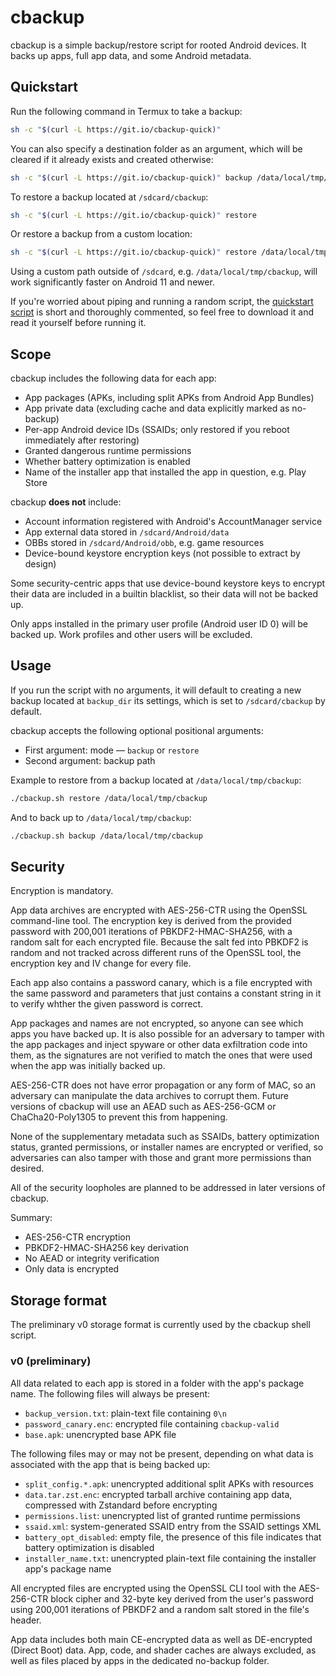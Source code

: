 # cbackup

cbackup is a simple backup/restore script for rooted Android devices. It backs up apps, full app data, and some Android metadata.

## Quickstart

Run the following command in Termux to take a backup:

```bash
sh -c "$(curl -L https://git.io/cbackup-quick)"
```

You can also specify a destination folder as an argument, which will be cleared if it already exists and created otherwise:

```bash
sh -c "$(curl -L https://git.io/cbackup-quick)" backup /data/local/tmp/cbackup
```

To restore a backup located at `/sdcard/cbackup`:

```bash
sh -c "$(curl -L https://git.io/cbackup-quick)" restore
```

Or restore a backup from a custom location:

```bash
sh -c "$(curl -L https://git.io/cbackup-quick)" restore /data/local/tmp/cbackup
```

Using a custom path outside of `/sdcard`, e.g. `/data/local/tmp/cbackup`, will work significantly faster on Android 11 and newer.

If you're worried about piping and running a random script, the [quickstart script](https://github.com/kdrag0n/cbackup/blob/master/termux-quickstart.sh) is short and thoroughly commented, so feel free to download it and read it yourself before running it.

## Scope

cbackup includes the following data for each app:

- App packages (APKs, including split APKs from Android App Bundles)
- App private data (excluding cache and data explicitly marked as no-backup)
- Per-app Android device IDs (SSAIDs; only restored if you reboot immediately after restoring)
- Granted dangerous runtime permissions
- Whether battery optimization is enabled
- Name of the installer app that installed the app in question, e.g. Play Store

cbackup **does not** include:

- Account information registered with Android's AccountManager service
- App external data stored in `/sdcard/Android/data`
- OBBs stored in `/sdcard/Android/obb`, e.g. game resources
- Device-bound keystore encryption keys (not possible to extract by design)

Some security-centric apps that use device-bound keystore keys to encrypt their data are included in a builtin blacklist, so their data will not be backed up.

Only apps installed in the primary user profile (Android user ID 0) will be backed up. Work profiles and other users will be excluded.

## Usage

If you run the script with no arguments, it will default to creating a new backup located at `backup_dir` its settings, which is set to `/sdcard/cbackup` by default.

cbackup accepts the following optional positional arguments:

- First argument: mode — `backup` or `restore`
- Second argument: backup path

Example to restore from a backup located at `/data/local/tmp/cbackup`:

```bash
./cbackup.sh restore /data/local/tmp/cbackup
```

And to back up to `/data/local/tmp/cbackup`:

```bash
./cbackup.sh backup /data/local/tmp/cbackup
```

## Security

Encryption is mandatory.

App data archives are encrypted with AES-256-CTR using the OpenSSL command-line tool. The encryption key is derived from the provided password with 200,001 iterations of PBKDF2-HMAC-SHA256, with a random salt for each encrypted file. Because the salt fed into PBKDF2 is random and not tracked across different runs of the OpenSSL tool, the encryption key and IV change for every file.

Each app also contains a password canary, which is a file encrypted with the same password and parameters that just contains a constant string in it to verify whther the given password is correct.

App packages and names are not encrypted, so anyone can see which apps you have backed up. It is also possible for an adversary to tamper with the app packages and inject spyware or other data exfiltration code into them, as the signatures are not verified to match the ones that were used when the app was initially backed up.

AES-256-CTR does not have error propagation or any form of MAC, so an adversary can manipulate the data archives to corrupt them. Future versions of cbackup will use an AEAD such as AES-256-GCM or ChaCha20-Poly1305 to prevent this from happening.

None of the supplementary metadata such as SSAIDs, battery optimization status, granted permissions, or installer names are encrypted or verified, so adversaries can also tamper with those and grant more permissions than desired.

All of the security loopholes are planned to be addressed in later versions of cbackup.

Summary:

- AES-256-CTR encryption
- PBKDF2-HMAC-SHA256 key derivation
- No AEAD or integrity verification
- Only data is encrypted

## Storage format

The preliminary v0 storage format is currently used by the cbackup shell script.

### v0 (preliminary)

All data related to each app is stored in a folder with the app's package name. The following files will always be present:

- `backup_version.txt`: plain-text file containing `0\n`
- `password_canary.enc`: encrypted file containing `cbackup-valid`
- `base.apk`: unencrypted base APK file

The following files may or may not be present, depending on what data is associated with the app that is being backed up:

- `split_config.*.apk`: unencrypted additional split APKs with resources
- `data.tar.zst.enc`: encrypted tarball archive containing app data, compressed with Zstandard before encrypting
- `permissions.list`: unencrypted list of granted runtime permissions
- `ssaid.xml`: system-generated SSAID entry from the SSAID settings XML
- `battery_opt_disabled`: empty file, the presence of this file indicates that battery optimization is disabled
- `installer_name.txt`: unencrypted plain-text file containing the installer app's package name

All encrypted files are encrypted using the OpenSSL CLI tool with the AES-256-CTR block cipher and 32-byte key derived from the user's password using 200,001 iterations of PBKDF2 and a random salt stored in the file's header.

App data includes both main CE-encrypted data as well as DE-encrypted (Direct Boot) data. App, code, and shader caches are always excluded, as well as files placed by apps in the dedicated no-backup folder.
